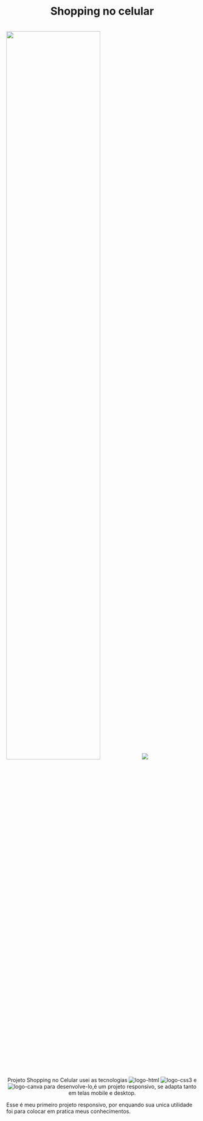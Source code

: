 <h1 align="center">Shopping no celular</h1>
<br>
<div>
   <img src="https://github.com/valeriasn910/ShoppingNoCelular/blob/master/Captura%20de%20tela%202024-02-23%20145120.png?raw=true" 
   width="70%"/>
  <img src="https://github.com/valeriasn910/ShoppingNoCelular/blob/master/Captura%20de%20tela%202024-02-23%20145756.png?raw=true"/>
</div>

<div>
    <p align="center">Projeto Shopping no Celular usei as tecnologias
      <img src="https://img.shields.io/badge/html5-%23E34F26.svg?style=for-the-badge&logo=html5&logoColor=white" alt="logo-html"/>
      <img src="https://img.shields.io/badge/css3-%231572B6.svg?style=for-the-badge&logo=css3&logoColor=white" alt="logo-css3"/> e 
     <img src="https://img.shields.io/badge/Canva-%2300C4CC.svg?style=for-the-badge&logo=Canva&logoColor=white" alt="logo-canva"/>
      para desenvolve-lo,é um projeto responsivo, se adapta tanto em telas mobile e desktop.</p>
</div>

<p>Esse é meu primeiro projeto responsivo, por enquando sua unica utilidade foi para colocar em pratica meus conhecimentos.</p>






